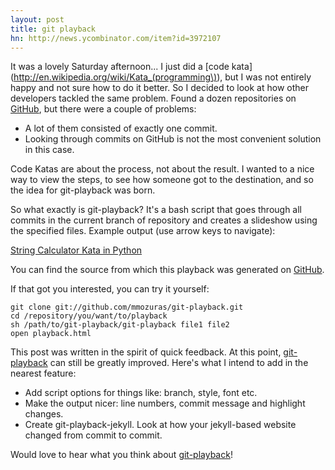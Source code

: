 ```yaml
---
layout: post
title: git playback
hn: http://news.ycombinator.com/item?id=3972107
---
```


It was a lovely Saturday afternoon... I just did a [code kata](http://en.wikipedia.org/wiki/Kata_(programming\)), but I was not entirely happy and not sure how to do it better. So I decided to look at how other developers tackled the same problem. Found a dozen repositories on [GitHub](https://github.com), but there were a couple of problems:

* A lot of them consisted of exactly one commit.
* Looking through commits on GitHub is not the most convenient solution in this case.

Code Katas are about the process, not about the result. I wanted to a nice way to view the steps, to see how someone got to the destination, and so the idea for git-playback was born.

So what exactly is git-playback? It's a bash script that goes through all commits in the current branch of repository and creates a slideshow using the specified files. Example output (use arrow keys to navigate):

[String Calculator Kata in Python](/static/string-calculator-kata-python.html)

You can find the source from which this playback was generated on [GitHub](https://github.com/mmozuras/string-calculator-kata-python).

If that got you interested, you can try it yourself:

    git clone git://github.com/mmozuras/git-playback.git
    cd /repository/you/want/to/playback
    sh /path/to/git-playback/git-playback file1 file2
    open playback.html

This post was written in the spirit of quick feedback. At this point, [git-playback] can still be greatly improved. Here's what I intend to add in the nearest feature:

* Add script options for things like: branch, style, font etc.
* Make the output nicer: line numbers, commit message and highlight changes.
* Create git-playback-jekyll. Look at how your jekyll-based website changed from commit to commit.

Would love to hear what you think about [git-playback]!

[git-playback]: https://github.com/mmozuras/git-playback
